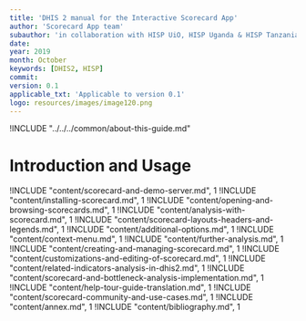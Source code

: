 ```yaml
---
title: 'DHIS 2 manual for the Interactive Scorecard App'
author: 'Scorecard App team'
subauthor: 'in collaboration with HISP UiO, HISP Uganda & HISP Tanzania'
date:
year: 2019
month: October
keywords: [DHIS2, HISP]
commit:
version: 0.1
applicable_txt: 'Applicable to version 0.1'
logo: resources/images/image120.png
---
```

<!--DHIS2-SECTION-ID:index-->

!INCLUDE "../../../common/about-this-guide.md"

# Introduction and Usage

!INCLUDE "content/scorecard-and-demo-server.md", 1
!INCLUDE "content/installing-scorecard.md", 1
!INCLUDE "content/opening-and-browsing-scorecards.md", 1
!INCLUDE "content/analysis-with-scorecard.md", 1
!INCLUDE "content/scorecard-layouts-headers-and-legends.md", 1
!INCLUDE "content/additional-options.md", 1
!INCLUDE "content/context-menu.md", 1
!INCLUDE "content/further-analysis.md", 1
!INCLUDE "content/creating-and-managing-scorecard.md", 1
!INCLUDE "content/customizations-and-editing-of-scorecard.md", 1
!INCLUDE "content/related-indicators-analysis-in-dhis2.md", 1
!INCLUDE "content/scorecard-and-bottleneck-analysis-implementation.md", 1
!INCLUDE "content/help-tour-guide-translation.md", 1
!INCLUDE "content/scorecard-community-and-use-cases.md", 1
!INCLUDE "content/annex.md", 1
!INCLUDE "content/bibliography.md", 1
